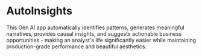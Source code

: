 # AutoInsights
This Gen AI app automatically identifies patterns, generates meaningful narratives, provides causal insights, and suggests actionable business opportunities - making an analyst's life significantly easier while maintaining production-grade performance and beautiful aesthetics.
